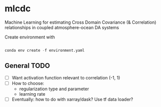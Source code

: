 # mlcdc
Machine Learning for estimating Cross Domain Covariance (&amp; Correlation) relationships in coupled atmosphere-ocean DA systems


Create environment with

```python

conda env create -f environment.yaml
```


## General TODO

- [ ] Want activation function relevant to correlation (-1, 1)
- [ ] How to choose:
    - regularization type and parameter
    - learning rate
- [ ] Eventually: how to do with xarray/dask? Use tf data loader?
